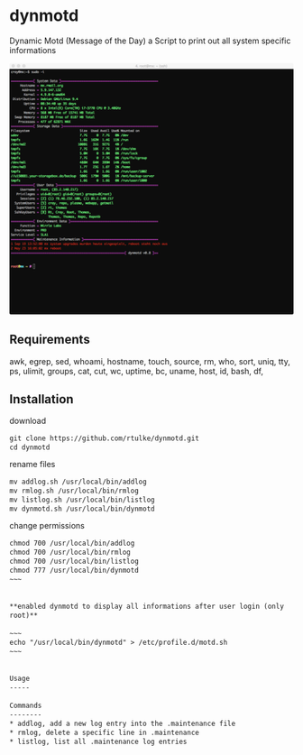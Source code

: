 # dynmotd
Dynamic Motd (Message of the Day) a Script to print out all system specific informations


![Example](/data/dynmotd.png)


Requirements
------------

awk, egrep, sed, whoami, hostname, touch, source, rm, who, sort, uniq, tty, ps, ulimit, groups, cat, cut, wc, uptime, bc, uname, host, id, bash, df, 

Installation
------------

download

~~~
git clone https://github.com/rtulke/dynmotd.git
cd dynmotd
~~~

rename files

~~~~
mv addlog.sh /usr/local/bin/addlog
mv rmlog.sh /usr/local/bin/rmlog
mv listlog.sh /usr/local/bin/listlog
mv dynmotd.sh /usr/local/bin/dynmotd
~~~~

change permissions

~~~~
chmod 700 /usr/local/bin/addlog
chmod 700 /usr/local/bin/rmlog
chmod 700 /usr/local/bin/listlog
chmod 777 /usr/local/bin/dynmotd
~~~


**enabled dynmotd to display all informations after user login (only root)**

~~~
echo "/usr/local/bin/dynmotd" > /etc/profile.d/motd.sh
~~~


Usage
-----

Commands 
--------
* addlog, add a new log entry into the .maintenance file
* rmlog, delete a specific line in .maintenance 
* listlog, list all .maintenance log entries
